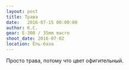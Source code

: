 ```yaml
---
layout: post
title: Трава
date:   2016-07-15 00:00:00
author: К.С.
gear: E-300 / 35mm macro
shoot_date: 2016-07-02
location: Ёль-база
---
```


Просто трава, потому что цвет офигительный.
